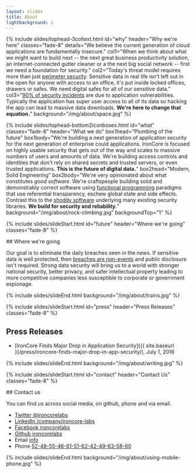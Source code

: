 ```yaml
---
layout: slides
title: About
lightbackground: 1
---
```


{% include slides/tophead-3coltext.html
  id="why"
  header="Why we're here"
  classes="fade-8"
  details="We believe the current generation of cloud applications are fundamentally insecure."
  col1="When we think about what we might want to build next -- the next great business productivity solution, an internet-connected gutter cleaner or a the next big social network -- first we need a foundation for security."
  col2="Today's threat model requires more than just [perimeter security][perimsec].  Sensitive data in real life isn't left out in the open for anyone with access to an office, it's put inside locked offices, drawers or safes.  We need digital safes for all of our sensitive data."
  col3="[90% of security incidents][worseningsecurity] are due to application vulnerabilities. Typically the application has super user access to all of its data so hacking the app can lead to massive data downloads. **We're here to change that equation.**"
  background="/img/about/space.jpg"
%}


{% include slides/tophead-bottom2iconboxes.html
  id="what"
  classes="fade-8"
  header="What we do"
  box1head="Plumbing of the future"
  box1body="We're building a next generation of application security for the next generation of enterprise could applications. IronCore is focused on highly usable security that gets out of the way and scales to massive numbers of users and amounts of data. We're building access controls and identities that don't rely on shared secrets and trusted servers, or even trusted applications. **This is the future of digital data.**"
  box2head="Modern, Solid Engineering"
  box2body="We're very opinionated about what constitutes _good software_. We're craftspeople building solid and demonstrably correct software using [functional programming][funcprog] paradigms that use referential transparency, eschew global state and side effects. Contrast this to the [shoddy software][shoddysoftware] underlying many existing security libraries. **We build for security and reliability.**"
  background="/img/about/rock-climbing.jpg"
  backgroundTop="1"
%}


{% include slides/slideStart.html id="future" header="Where we're going" classes="fade-8" %}
<div markdown="1">
## Where we're going

Our goal is to eliminate the daily breaches seen in the news. If sensitive data is well protected, then [breaches are non-events][breachdisclosure] and public disclosure isn't required. Strong data security will bring us to a world with stronger national security, better privacy, and safer intellectual property leading to more competitive companies less susceptible to corporate or government espionage.

</div>
{% include slides/slideEnd.html background="/img/about/trains.jpg" %}


{% include slides/slideStart.html id="press" header="Press Releases" classes="fade-8" %}
<div markdown="1">

## Press Releases

* [IronCore Finds Major Drop in Application Security]({{ site.baseurl }}/press/ironcore-finds-major-drop-in-app-security/), July 1, 2016

</div>
{% include slides/slideEnd.html background="/img/about/writing.jpg" %}


{% include slides/slideStart.html id="contact" header="Contact Us" classes="fade-8" %}
<div markdown="1">
## Contact us

You can find us across social media, on github, phone and via email.

<ul class="contactButtons">
  <li class="ae-1 fromLeft">
    <a href="https://twitter.com/ironcorelabs">
      <i class="fa fa-twitter"></i>
      <span class="contactLabel">Twitter</span>
      <span class="contactAddress">@ironcorelabs</span>
    </a>
  </li>
  <li class="ae-2 fromLeft">
    <a href="https://linkedin.com/company/ironcore-labs">
      <i class="fa fa-linkedin"></i>
      <span class="contactLabel">LinkedIn</span>
    <span class="contactAddress">/company/ironcore-labs</span></a>
  </li>
  <li class="ae-3 fromLeft">
    <a href="https://facebook.com/ironcorelabs">
    <i class="fa fa-facebook"></i>
    <span class="contactLabel">Facebook</span>
    <span class="contactAddress">ironcorelabs</span></a>
  </li>
  <li class="ae-4 fromLeft">
    <a href="https://github.com/ironcorelabs">
    <i class="fa fa-github"></i>
    <span class="contactLabel">Github</span>
    <span class="contactAddress">ironcorelabs</span></a>
  </li>
  <li class="ae-5 fromLeft">
    <i class="fa fa-envelope"></i>
    <span class="contactLabel">Email</span>
    <span class="contactAddress"><a href="" class="contactemail">info</a></span>
  </li>
  <li class="ae-6 fromLeft">
    <i class="fa fa-phone"></i>
    <span class="contactLabel">Phone</span>
    <span class="contactAddress"><a href="" class="contacttel">52-48-55-46-61-51-62-42-49-63-58-60</a></span>
  </li>
</ul>

</div>
{% include slides/slideEnd.html background="/img/about/using-mobile-phone.jpg" %}



[perimsec]: https://blog.ironcorelabs.com/the-inevitable-demise-of-perimeter-security-9863ef372294
[worseningsecurity]: https://blog.ironcorelabs.com/the-worsening-state-of-application-security-c50a49f00652
[funcprog]: https://en.wikipedia.org/wiki/Functional_programming
[breachdisclosure]: https://blog.ironcorelabs.com/breach-disclosure-laws-and-consequences-f7e14edca29e
[shoddysoftware]: http://queue.acm.org/detail.cfm?id=2602816
